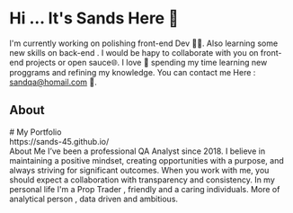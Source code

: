 # Hi ... It's Sands Here 👋

I'm currently working on polishing front-end Dev 👨‍💻.
Also learning some new skills on back-end .
I would be hapy to collaborate with you on front-end projects or open sauce🌐.
I love 💖 spending my time learning new proggrams and refining my knowledge.
You can contact me Here : sandqa@homail.com 📩.

<h2>  About </h2>
 # My Portfolio<br>
 https://sands-45.github.io/ <br>
 About Me I’ve been a professional QA Analyst since 2018.
 I believe in maintaining a positive mindset, creating opportunities with a purpose, 
 and always striving for significant outcomes. When you work with me, you should expect a collaboration with transparency and consistency. 
 In my personal life I'm a Prop Trader , friendly and a caring individuals. More of analytical person , data driven and ambitious.
